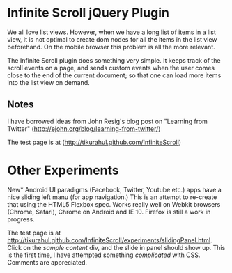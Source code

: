 Infinite Scroll jQuery Plugin
===============================

We all love list views. However, when we have a long list of items in a list view, it is not optimal to create dom nodes for all the items in the list view beforehand. On the mobile browser this problem is all the more relevant.

The Infinite Scroll plugin does something very simple. It keeps track of the scroll events on a page, and sends custom events when the user comes close to the end of the current document; so that one can load more items into the list view on demand.

Notes
-----
I have borrowed ideas from John Resig's blog post on "Learning from Twitter" (http://ejohn.org/blog/learning-from-twitter/)

The test page is at (http://tikurahul.github.com/InfiniteScroll)

Other Experiments
==================

New* Android UI paradigms (Facebook, Twitter, Youtube etc.) apps have a nice sliding left manu (for app navigation.) This is an attempt to re-create that using the HTML5 Flexbox spec.
Works really well on Webkit browsers (Chrome, Safari), Chrome on Android and IE 10. Firefox is still a work in progress.

The test page is at http://tikurahul.github.com/InfiniteScroll/experiments/slidingPanel.html. Click on the *sample content* div, and the slide in panel should show up. This is the first time, I have attempted something *complicated* with CSS. Comments are appreciated.